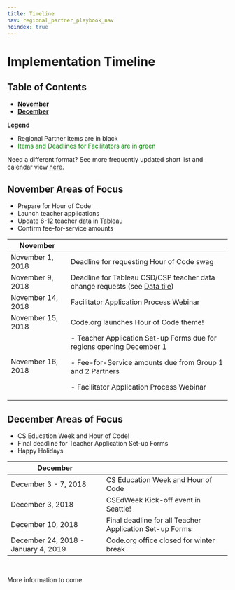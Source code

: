 ```yaml
---
title: Timeline
nav: regional_partner_playbook_nav
noindex: true
---
```

<style>
table {width: 100%;}
</style>

<a id="top"></a>

# Implementation Timeline

## Table of Contents

- **[November](#november)**
- **[December](#december)**

**Legend**

- Regional Partner items are in black
- <span style="color:green">Items and Deadlines for Facilitators are in green</span>

Need a different format? See more frequently updated short list and calendar view [here](https://docs.google.com/document/d/1cubSRIAG5llj-pftmVdZkjKaDHVTE85HO8enUy_mdXo/edit#).

<a id="november"></a>

## November Areas of Focus

- Prepare for Hour of Code <br/>
- Launch teacher applications <br/>
- Update 6-12 teacher data in Tableau <br/>
- Confirm fee-for-service amounts <br/>

| **November** ||
|-----------------|--------------------------------------------------|
|November 1, 2018| Deadline for requesting Hour of Code swag|
|November 9, 2018| Deadline for Tableau CSD/CSP teacher data change requests (see [Data tile](https://code.org/educate/regional-partner/playbook/data#summer))|
|November 14, 2018| Facilitator Application Process Webinar|
|November 15, 2018| Code.org launches Hour of Code theme!|
|November 16, 2018| - Teacher Application Set-up Forms due for regions opening December 1 </p><p> - Fee-for-Service amounts due from Group 1 and 2 Partners</p><p>- Facilitator Application Process Webinar |

## December Areas of Focus

- CS Education Week and Hour of Code!<br/>
- Final deadline for Teacher Application Set-up Forms<br/>
- Happy Holidays<br/>

<a id="december"></a>


| **December** ||
|-----------------|--------------------------------------------------|
|December 3 - 7, 2018| CS Education Week and Hour of Code|
| December 3, 2018 | CSEdWeek Kick-off event in Seattle!|
| December 10, 2018| Final deadline for all Teacher Application Set-up Forms|
| December 24, 2018 - January 4, 2019| Code.org office closed for winter break
<br/>

More information to come.

<br/>
<br/>



